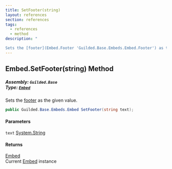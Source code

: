 ```yaml
---
title: SetFooter(string)
layout: references
section: references
tags:
  - references
  - method
description: "

Sets the [footer](Embed.Footer 'Guilded.Base.Embeds.Embed.Footer') as the given value."
---
```


## Embed.SetFooter(string) Method
##### **Assembly:** `Guilded.Base`<br/>**Type:** [`Embed`](Embed 'Guilded.Base.Embeds.Embed')

Sets the [footer](Embed.Footer 'Guilded.Base.Embeds.Embed.Footer') as the given value.

```csharp
public Guilded.Base.Embeds.Embed SetFooter(string text);
```
#### Parameters

<a name='Guilded.Base.Embeds.Embed.SetFooter(string).text'></a>

`text` [System.String](https://docs.microsoft.com/en-us/dotnet/api/System.String 'System.String')

#### Returns
[Embed](Embed 'Guilded.Base.Embeds.Embed')  
Current [Embed](Embed 'Guilded.Base.Embeds.Embed') instance